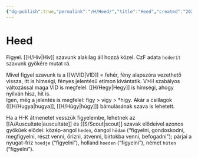 ```yaml
---
{"dg-publish":true,"permalink":"/H/Heed/","title":"Heed","created":"2023-11-12T05:44","updated":"2024-12-03T16:19"}
---
```



# Heed

Figyel. [[H/Hív\|Hív]] szavunk alakilag áll hozzá közel. CzF adata `hederít` szavunk gyökére mutat rá.  

Mivel figyel szavunk is a [[V/VID\|VID]] = fehér, fény alapszóra vezethető vissza, itt is hímségi, fényes jelentésű etimon kívántatik. V>H szabályos változással maga VID is megfelel. [[H/Hegy\|Hegy]] is hímségi, ahogy nyilván hisz, hit is.  
Igen, még a jelentés is megfelel: figy > vigy > \*higy. Akár a csillagok ([[H/Hugya\|hugya]], [[H/Húgy\|húgy]]) bámulásának szava is lehetett.  

Ha a H-K átmenetet vesszük figyelembe, lehetnek az [[A/Auscultate\|auscultate]] és [[S/Scout\|scout]] szavak elődeivel azonos gyökűek elődei: közép-angol `heden`, óangol `hēdan` (“figyelni, gondoskodni, megfigyelni, részt venni, őrizni, átvenni, birtokba venni, befogadni"); párjai a nyugat-fríz `hoedje` (“figyelni”), holland `hoeden` (“figyelni”), német `hüten` (“figyelni”).  